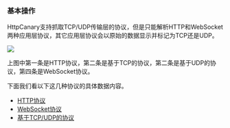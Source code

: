 ### 基本操作

HttpCanary支持抓取TCP/UDP传输层的协议，但是只能解析HTTP和WebSocket两种应用层协议，其它应用层协议会以原始的数据显示并标记为TCP还是UDP。

![](/assets/main_page.png)

上图中第一条是HTTP协议，第二条是基于TCP的协议，第二条是基于UDP的协议，第四条是WebSocket协议。

下面我们看以下这几种协议的具体数据内容。

- [HTTP协议](/Basic-HTTP.md)
- [WebSocket协议](/Basic-WebSocket.md)
- [基于TCP/UDP的协议](/Basic-TCP/UDP.md)